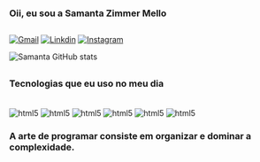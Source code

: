 ### Oii, eu sou a Samanta Zimmer Mello

##


[![Gmail](https://img.shields.io/badge/Gmail-D14836?style=for-the-badge&logo=gmail&logoColor=white)](https://mail.google.com/mail/u/0/?tab=rm&ogbl#inbox)
[![Linkdin](https://img.shields.io/badge/LinkedIn-0077B5?style=for-the-badge&logo=linkedin&logoColor=white)](https://www.linkedin.com/in/samanta-zimmer-mello-82184422a)
[![Instagram](https://img.shields.io/badge/Instagram-E4405F?style=for-the-badge&logo=instagram&logoColor=white)](https://www.instagram.com/samantazimmer/)

![Samanta GitHub stats](https://github-readme-stats.vercel.app/api?username=samantazimmer&show_icons=true&theme=dark)

##

### Tecnologias que eu uso no meu dia
<div style="display: inline_block"><br/>
  <img align="center" alt="html5" src="https://img.shields.io/badge/Python-3776AB?style=for-the-badge&logo=python&logoColor=white"/>
  <img align="center" alt="html5" src="https://img.shields.io/badge/Java-ED8B00?style=for-the-badge&logo=java&logoColor=white"/>
  <img align="center" alt="html5" src="https://img.shields.io/badge/CSS-239120?&style=for-the-badge&logo=css3&logoColor=white"/>
  <img align="center" alt="html5" src="https://img.shields.io/badge/HTML-239120?style=for-the-badge&logo=html5&logoColor=white"/>
  <img align="center" alt="html5" src="https://img.shields.io/badge/Markdown-000000?style=for-the-badge&logo=markdown&logoColor=white"/>
  <img align="center" alt="html5" src="https://img.shields.io/badge/JavaScript-F7DF1E?style=for-the-badge&logo=javascript&logoColor=black"/>
 </div>
 
 
 ### A arte de programar consiste em organizar e dominar a complexidade. 
 
 
